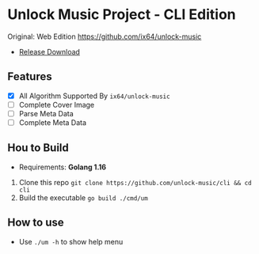 # Unlock Music Project - CLI Edition
Original: Web Edition https://github.com/ix64/unlock-music
- [Release Download](https://github.com/unlock-music/cli/releases/latest)

## Features
- [x] All Algorithm Supported By `ix64/unlock-music`
- [ ] Complete Cover Image
- [ ] Parse Meta Data
- [ ] Complete Meta Data

## Hou to Build
- Requirements: **Golang 1.16**

1. Clone this repo `git clone https://github.com/unlock-music/cli && cd cli`
2. Build the executable `go build ./cmd/um` 

## How to use
- Use `./um -h` to show help menu
